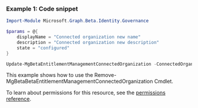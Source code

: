### Example 1: Code snippet

```powershellImport-Module Microsoft.Graph.Beta.Identity.Governance

$params = @{
	displayName = "Connected organization new name"
	description = "Connected organization new description"
	state = "configured"
}

Update-MgBetaEntitlementManagementConnectedOrganization -ConnectedOrganizationId $connectedOrganizationId -BodyParameter $params
```
This example shows how to use the Remove-MgBetaBetaEntitlementManagementConnectedOrganization Cmdlet.
To learn about permissions for this resource, see the [permissions reference](/graph/permissions-reference).

